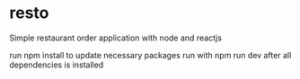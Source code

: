 # resto
Simple restaurant order application with node and reactjs

run npm install to update necessary packages 
run with npm run dev after all dependencies is installed
